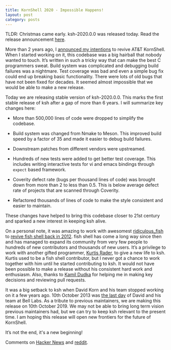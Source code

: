 ```yaml
---
title: KornShell 2020 - Impossible Happens!
layout: post
category: posts
---
```


TLDR: Christmas came early. ksh-2020.0.0 was released today. Read the release announcement [here][ksh-2020-release-announcement].

More than 2 years ago, I [announced my intentions](korn-shell-not-dead) to revive AT&T KornShell. When I started working on it, this codebase was a big hairball that nobody wanted to touch. It’s written in such a tricky way that can make the best C programmers sweat. Build system was complicated and debugging build failures was a nightmare. Test coverage was bad and even a simple bug fix could end up breaking basic functionality. There were lots of old bugs that have not been fixed for decades. It seemed almost impossible that we would be able to make a new release.

Today we are releasing stable version of ksh-2020.0.0. This marks the first stable release of ksh after a gap of more than 6 years. I will summarize key changes here:

- More than 500,000 lines of code were dropped to simplify the codebase.

- Build system was changed from Nmake to Meson. This improved build speed by a factor of 35 and made it easier to debug build failures.

- Downstream patches from different vendors were upstreamed.

- Hundreds of new tests were added to get better test coverage. This includes writing interactive tests for vi and emacs bindings through `expect` based framework.

- Coverity defect rate (bugs per thousand lines of code) was brought down from more than 2 to less than 0.5. This is below average defect rate of projects that are scanned through Coverity.

- Refactored thousands of lines of code to make the style consistent and easier to maintain.

These changes have helped to bring this codebase closer to 21st century and sparked a new interest in keeping ksh alive.

On a personal note, it was amazing to work with awesomest [ridiculous_fish][ridiculous_fish-github] to [revive fish shell back in 2012][fish-shell-2012]. fish shell has come a long way since then and has managed to expand its community from very few people to hundreds of new contributors and thousands of new users. It’s a privilege to work with another gifted programmer, [Kurtis Rader][krader1961-github], to give a new life to ksh. Kurtis used to be a fish shell contributor, but I never got a chance to work together with him until he started contributing to ksh. It would not have been possible to make a release without his consistent hard work and enthusiasm. Also, thanks to [Kamil Dudka][kdudka-github] for helping me in making key decisions and reviewing pull requests.

It was a big setback to ksh when David Korn and his team stopped working on it a few years ago. 10th October 2013 was [the last day][dgk-gsf-last-day] of David and his team at Bell Labs. As a tribute to previous maintainers, we are making this release on 10th October 2019. We may not be able to bring long term vision previous maintainers had, but we can try to keep ksh relevant to the present time. I am hoping this release will open new frontiers for the future of KornShell.

It’s not the end, it's a new beginning!

Comments on [Hacker News][hacker-news] and [reddit][reddit].

[ksh-2020-release-announcement]: https://groups.google.com/d/msg/korn-shell/-tQkll8BxXU/X4ON61CHBwAJ
[ridiculous_fish-github]: https://github.com/ridiculousfish
[krader1961-github]: https://github.com/krader1961
[kdudka-github]: https://github.com/kdudka
[fish-shell-2012]: https://www.mail-archive.com/fish-users@lists.sourceforge.net/msg03044.html
[dgk-gsf-last-day]: https://www.mail-archive.com/ast-developers@lists.research.att.com/msg01462.html
[hacker-news]: https://news.ycombinator.com/item?id=21214334
[reddit]: https://www.reddit.com/r/unix/comments/dfy6lp/kornshell_2020_impossible_happens/
